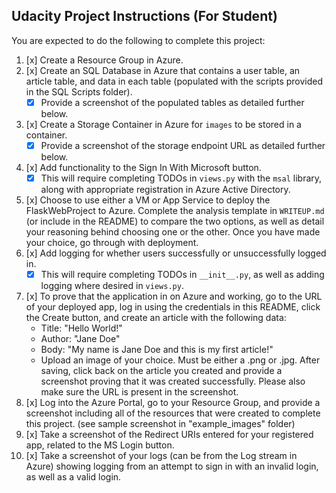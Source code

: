 
## Udacity Project Instructions (For Student)

You are expected to do the following to complete this project:

1. [x] Create a Resource Group in Azure.
2. [x] Create an SQL Database in Azure that contains a user table, an article table, and data in each table (populated with the scripts provided in the SQL Scripts folder).
    - [x] Provide a screenshot of the populated tables as detailed further below.
3. [x] Create a Storage Container in Azure for `images` to be stored in a container.
    - [x] Provide a screenshot of the storage endpoint URL as detailed further below.
4. [x] Add functionality to the Sign In With Microsoft button. 
    - [x] This will require completing TODOs in `views.py` with the `msal` library, along with appropriate registration in Azure Active Directory.
5. [x] Choose to use either a VM or App Service to deploy the FlaskWebProject to Azure. Complete the analysis template in `WRITEUP.md` (or include in the README) to compare the two options, as well as detail your reasoning behind choosing one or the other. Once you have made your choice, go through with deployment.
6. [x] Add logging for whether users successfully or unsuccessfully logged in.
    - [x] This will require completing TODOs in `__init__.py`, as well as adding logging where desired in `views.py`.
7. [x] To prove that the application in on Azure and working, go to the URL of your deployed app, log in using the credentials in this README, click the Create button, and create an article with the following data:
	- Title: "Hello World!"
	- Author: "Jane Doe"
	- Body: "My name is Jane Doe and this is my first article!"
	- Upload an image of your choice. Must be either a .png or .jpg.
   After saving, click back on the article you created and provide a screenshot proving that it was created successfully. Please also make sure the URL is present in the screenshot.
8. [x] Log into the Azure Portal, go to your Resource Group, and provide a screenshot including all of the resources that were created to complete this project. (see sample screenshot in "example_images" folder)
9. [x] Take a screenshot of the Redirect URIs entered for your registered app, related to the MS Login button.
10. [x] Take a screenshot of your logs (can be from the Log stream in Azure) showing logging from an attempt to sign in with an invalid login, as well as a valid login.


